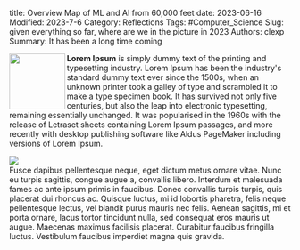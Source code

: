 title: Overview Map of ML and AI from 60,000 feet
date: 2023-06-16
Modified: 2023-7-6
Category: Reflections
Tags: #Computer_Science
Slug: given everything so far, where are we in the picture in 2023
Authors: clexp
Summary: It has been a long time coming

<img align="left" width="100" height="100" src=/images/Chris_pop_art.jpg>**Lorem Ipsum** is simply dummy text of the printing and typesetting industry. Lorem Ipsum has been the industry's standard dummy text ever since the 1500s, when an unknown printer took a galley of type and scrambled it to make a type specimen book. It has survived not only five centuries, but also the leap into electronic typesetting, remaining essentially unchanged. It was popularised in the 1960s with the release of Letraset sheets containing Lorem Ipsum passages, and more recently with desktop publishing software like Aldus PageMaker including versions of Lorem Ipsum.

<img align="left"  src=/images/Chris_pop_art.jpg><br>
Fusce dapibus pellentesque neque, eget dictum metus ornare vitae. Nunc eu turpis sagittis, congue augue a, convallis libero. Interdum et malesuada fames ac ante ipsum primis in faucibus. Donec convallis turpis turpis, quis placerat dui rhoncus ac. Quisque luctus, mi id lobortis pharetra, felis neque pellentesque lectus, vel blandit purus mauris nec felis. Aenean sagittis, mi et porta ornare, lacus tortor tincidunt nulla, sed consequat eros mauris ut augue. Maecenas maximus facilisis placerat. Curabitur faucibus fringilla luctus. Vestibulum faucibus imperdiet magna quis gravida.